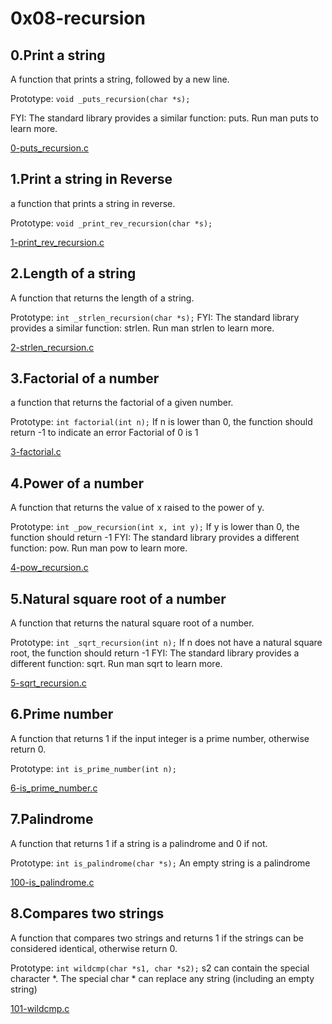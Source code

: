 # 0x08-recursion

## 0.Print a string

A function that prints a string, followed by a new line.

Prototype: `void _puts_recursion(char *s);`

FYI: The standard library provides a similar function: puts.
Run man puts to learn more.

[0-puts_recursion.c](0-puts_recursion.c)

## 1.Print a string in Reverse

a function that prints a string in reverse.

Prototype: `void _print_rev_recursion(char *s);`

[1-print_rev_recursion.c](1-print_rev_recursion.c)

## 2.Length of a string 

A function that returns the length of a string.

Prototype: `int _strlen_recursion(char *s);`
FYI: The standard library provides a similar function: strlen.
Run man strlen to learn more.

[2-strlen_recursion.c](2-strlen_recursion.c)

## 3.Factorial of a number

a function that returns the factorial of a given number.

Prototype: `int factorial(int n);`
If n is lower than 0, the function should return -1 to indicate an error
Factorial of 0 is 1

[3-factorial.c](3-factorial.c)

## 4.Power of a number

A function that returns the value of x raised to the power of y.

Prototype: `int _pow_recursion(int x, int y);`
If y is lower than 0, the function should return -1
FYI: The standard library provides a different function: pow.
Run man pow to learn more.

[4-pow_recursion.c](4-pow_recursion.c)

## 5.Natural square root of a number

A function that returns the natural square root of a number.

Prototype: `int _sqrt_recursion(int n);`
If n does not have a natural square root, the function should return -1
FYI: The standard library provides a different function: sqrt.
Run man sqrt to learn more.

[5-sqrt_recursion.c](5-sqrt_recursion.c)

## 6.Prime number

A function that returns 1 if the input integer is a prime number, otherwise return 0.

Prototype: `int is_prime_number(int n);`

[6-is_prime_number.c](6-is_prime_number.c)

## 7.Palindrome

A function that returns 1 if a string is a palindrome and 0 if not.

Prototype: `int is_palindrome(char *s);`
An empty string is a palindrome

[100-is_palindrome.c](100-is_palindrome.c)

## 8.Compares two strings

A function that compares two strings and returns 1 if the strings can be considered identical, otherwise return 0.

Prototype: `int wildcmp(char *s1, char *s2);`
s2 can contain the special character *.
The special char * can replace any string (including an empty string)

[101-wildcmp.c](101-wildcmp.c)